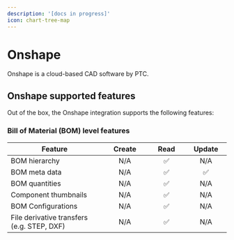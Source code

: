 ```yaml
---
description: '[docs in progress]'
icon: chart-tree-map
---
```


# Onshape

Onshape is a cloud-based CAD software by PTC.&#x20;

## Onshape supported features

Out of the box, the Onshape integration supports the following features:

### Bill of Material (BOM) level features

<table><thead><tr><th width="335.0078125">Feature</th><th width="144.890625" align="center">Create</th><th width="115.390625" align="center">Read</th><th width="113.16796875" align="center">Update</th></tr></thead><tbody><tr><td>BOM hierarchy</td><td align="center">N/A</td><td align="center"><span data-gb-custom-inline data-tag="emoji" data-code="2705">✅</span></td><td align="center">N/A</td></tr><tr><td>BOM meta data</td><td align="center">N/A</td><td align="center"><span data-gb-custom-inline data-tag="emoji" data-code="2705">✅</span></td><td align="center"><span data-gb-custom-inline data-tag="emoji" data-code="2705">✅</span></td></tr><tr><td>BOM quantities</td><td align="center">N/A</td><td align="center"><span data-gb-custom-inline data-tag="emoji" data-code="2705">✅</span></td><td align="center">N/A</td></tr><tr><td>Component thumbnails</td><td align="center">N/A</td><td align="center"><span data-gb-custom-inline data-tag="emoji" data-code="2705">✅</span></td><td align="center">N/A</td></tr><tr><td>BOM Configurations</td><td align="center">N/A</td><td align="center"><span data-gb-custom-inline data-tag="emoji" data-code="2705">✅</span></td><td align="center">N/A</td></tr><tr><td>File derivative transfers (e.g. STEP, DXF)</td><td align="center">N/A</td><td align="center"><span data-gb-custom-inline data-tag="emoji" data-code="2705">✅</span></td><td align="center">N/A</td></tr></tbody></table>



